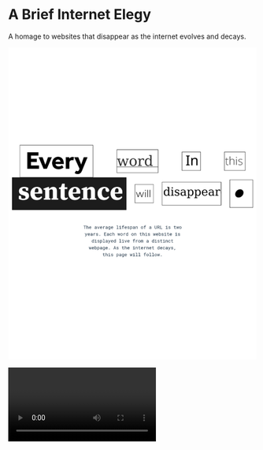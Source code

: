 # A Brief Internet Elegy

A homage to websites that disappear as the internet evolves and decays.

![A screenshot of the website](screenshot.jpg "Screenshot")

![A video of the website loading](elegy.webm "Video")

